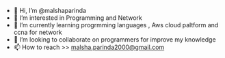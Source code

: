 - 👋 Hi, I’m @malshaparinda
- 👀 I’m interested in Programming and Network
- 🌱 I’m currently learning progrmming languages , Aws cloud paltform and ccna for network
- 💞️ I’m looking to collaborate on programmers for improve my knowledge
- 📫 How to reach >> malsha.parinda2000@gmail.com

<!---
malshaparinda/malshaparinda is a ✨ special ✨ repository because its `README.md` (this file) appears on your GitHub profile.
You can click the Preview link to take a look at your changes.
--->
